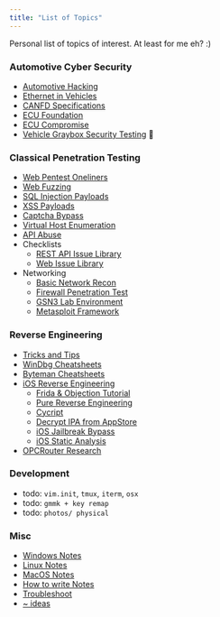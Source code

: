 ```yaml
---
title: "List of Topics"
---
```


Personal list of topics of interest. At least for me eh? :)

### Automotive Cyber Security

* [Automotive Hacking](/automotive-hacking)
* [Ethernet in Vehicles](/ethernet-specifications)
* [CANFD Specifications](/canfd-specifications)
* [ECU Foundation](/ecu-foundations)
* [ECU Compromise](/how-to-compromise-ecu)
* [Vehicle Graybox Security Testing](/vehicle-graybox-security-testing) 👏

### Classical Penetration Testing

* [Web Pentest Oneliners](/web-penetration-testing-oneliners)
* [Web Fuzzing](/web-fuzzing-technqiues)
* [SQL Injection Payloads](/sqli-payloads)
* [XSS Payloads](/xss-payloads)
* [Captcha Bypass](/captcha-bypass-tricks)
* [Virtual Host Enumeration](/vhost-enumeration)
* [API Abuse](/classical-api-abuse)
* Checklists
    * [REST API Issue Library](/api-penetration-test-checklist)
    * [Web Issue Library](/web-application-penetration-test-checklist)
* Networking
    * [Basic Network Recon](/network-recon)
    * [Firewall Penetration Test](/firewall-engagements)
    * [GSN3 Lab Environment](/network-lab)
    * [Metasploit Framework](/metasploit-framework)

### Reverse Engineering

* [Tricks and Tips](/reverse-engineering-tricks-and-tips)
* [WinDbg Cheatsheets](/windbg-cheatsheets)
* [Byteman Cheatsheets](/byteman)
* [iOS Reverse Engineering](/ios-reverse-engineering)
    * [Frida & Objection Tutorial](/frida-objection-tutorial)
    * [Pure Reverse Engineering](/pure-reverse-engineering)
    * [Cycript](/cycript)
    * [Decrypt IPA from AppStore](/decrypt-ipa-from-appstore)
    * [iOS Jailbreak Bypass](/jailbreak-bypass)
    * [iOS Static Analysis](/ios-static-analysis)
* [OPCRouter Research](/opcrouter-research)

### Development

* todo: `vim.init`, `tmux`, `iterm`, `osx`
* todo: `gmmk + key remap`
* todo: `photos/ physical`

### Misc

* [Windows Notes](/windows-notes)
* [Linux Notes](/linux-notes)
* [MacOS Notes](/macos-notes)
* [How to write Notes](/how-to-write-notes)
* [Troubleshoot](/troubleshoot)
* [~ ideas](/~-ideas)


